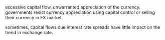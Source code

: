 excessive capital flow,
unwarranted appreciation of the currency.
governments resist currency appreciation using capital control or selling their currency in FX market.

sometimes, capital flows due interest rate spreads have little impact on the trend in exchange rate.



